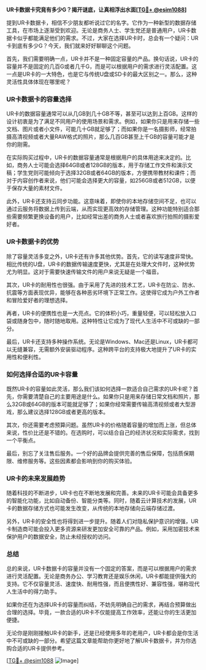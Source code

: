 **UR卡数据卡究竟有多少G？揭开谜底，让真相浮出水面[[TG💪+ @esim1088](https://t.me/s/esim1088)]**

提到UR卡数据卡，相信不少朋友都听说过它的名字。它作为一种新型的数据存储工具，在市场上逐渐受到欢迎。无论是商务人士、学生党还是普通用户，UR卡数据卡似乎都能满足他们的需求。不过，大家在选择UR卡时，总会有一个疑问：UR卡到底有多少G？今天，我们就来好好聊聊这个问题。

首先，我们需要明确一点，UR卡并不是一种固定容量的产品。换句话说，UR卡的容量并不是固定的几百G或者几千G，而是可以根据用户的需求进行灵活配置。这一点是UR卡的一大特色，也是它与传统U盘或SD卡的最大区别之一。那么，这种灵活性具体体现在哪里呢？

### UR卡数据卡的容量选择

UR卡的数据容量通常可以从几GB到几十GB不等，甚至可以达到上百GB。这样的设计初衷是为了满足不同用户的使用场景和需求。例如，如果你只是用来存储一些文档、图片或者小文件，可能几十GB就足够了；而如果你是一名摄影师，经常拍摄高清视频或者大量RAW格式的照片，那么几百GB甚至上千GB的容量可能才是你的刚需。

在实际购买过程中，UR卡的数据容量通常是根据用户的具体用途来决定的。比如，商务人士可能会选择64GB或者128GB的版本，用于存储工作文件和演示文稿；学生党则可能倾向于选择32GB或者64GB的版本，方便携带教材和课件；而对于内容创作者来说，他们可能会选择更大的容量，如256GB或者512GB，以便于保存大量的素材文件。

此外，UR卡还支持云同步功能。这意味着，即使你的本地存储空间不足，也可以通过云服务将数据上传到云端，从而实现更高效的存储管理。这种功能特别适合那些需要频繁更换设备的用户，比如经常出差的商务人士或者喜欢旅行拍照的摄影爱好者。

### UR卡数据卡的优势

除了容量灵活多变之外，UR卡还有许多其他优势。首先，它的读写速度非常快。相比传统的U盘，UR卡的数据传输速度更快，尤其是在处理大文件时，这种优势尤为明显。这对于需要快速传输文件的用户来说无疑是一个福音。

其次，UR卡的耐用性也很强。由于采用了先进的技术工艺，UR卡在防尘、防水、抗震等方面表现优异，能够在各种恶劣环境下正常工作。这使得它成为户外工作者和冒险爱好者的理想选择。

再者，UR卡的便携性也是一大亮点。它的体积小巧，重量轻便，可以轻松放入口袋或随身包中，随时随地取用。这种特性让它成为了现代人生活中不可或缺的一部分。

最后，UR卡还支持多种操作系统。无论是Windows、Mac还是Linux，UR卡都可以无缝兼容，无需额外安装驱动程序。这种跨平台的支持极大地提升了UR卡的实用性和便利性。

### 如何选择合适的UR卡容量

既然UR卡的容量如此灵活，那么我们该如何选择一款适合自己需求的UR卡呢？首先，你需要清楚自己的主要用途是什么。如果你只是用来存储日常文档和照片，那么32GB或64GB的版本可能就足够了；如果你经常需要传输高清视频或者大型游戏，那么建议选择128GB或者更高的版本。

其次，你还需要考虑预算问题。虽然UR卡的价格随着容量的增加而上涨，但总体来说，性价比还是不错的。在选购时，可以结合自己的经济状况和实际需求，找到一个平衡点。

最后，别忘了关注售后服务。一个好的品牌会提供完善的售后保障，包括质保期限、维修服务等。这些因素都会影响到你的购买体验。

### UR卡的未来发展趋势

随着科技的不断进步，UR卡也在不断地发展和完善。未来的UR卡可能会具备更多的智能化功能，比如自动备份、智能分类等。同时，随着云计算技术的发展，UR卡的数据存储方式也可能发生改变，从传统的本地存储向云端存储过渡。

另外，UR卡的安全性也将得到进一步提升。随着人们对隐私保护意识的增强，UR卡制造商可能会投入更多资源来研发更加安全可靠的产品。例如，采用加密技术来保护用户的数据安全，防止未经授权的访问。

### 总结

总的来说，UR卡数据卡的容量并没有一个固定的答案，而是可以根据用户的需求进行灵活配置。无论是商务办公、学习教育还是娱乐休闲，UR卡都能提供强大的支持。它不仅容量灵活、速度快、耐用性强，而且便携性好、兼容性强，堪称现代人生活中的得力助手。

如果你还在为选择UR卡的容量而纠结，不妨先明确自己的需求，再结合预算做出合理的选择。毕竟，一款合适的UR卡不仅能提高工作效率，还能让你的生活更加便捷。

无论你是刚刚接触UR卡的新手，还是已经使用多年的老用户，UR卡都会是你生活中不可或缺的一部分。希望这篇文章能帮助你更好地了解UR卡数据卡，并为你选购合适的UR卡提供参考。

[[TG💪+ @esim1088](https://t.me/s/esim1088) ![Image](https://i.postimg.cc/4NQfJmqS/Snipaste-2025-05-13-00-14-12.png)]